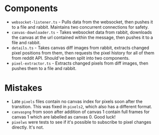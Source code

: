# Components

- `websocket-listener.ts` - Pulls data from the websocket, then pushes it to a file and rabbit. Maintains two concurrent connections for safety.
- `canvas-downloader.ts` - Takes websocket data from rabbit, downloads the canvas at the url contained within the message, then pushes it to a file and rabbit.
- `details.ts` - Takes canvas diff images from rabbit, extracts changed pixel positions from them, then requests the pixel history for all of them from reddit API. Should've been split into two components.
- `pixel-extractor.ts` - Extracts changed pixels from diff images, then pushes them to a file and rabbit.


# Mistakes

- Late `pixels` files contain no canvas index for pixels soon after the transition. This was fixed in `pixels2`, which also has a different format.
- `canvaspng` from soon after addition of canvas 1 contain full frames for canvas 1 which are labelled as canvas 0. Good luck!
- `pixelws` were tests to see if it's possible to subscribe to pixel changes directly. It's not.
